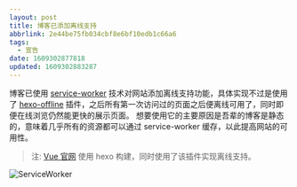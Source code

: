 ```yaml
---
layout: post
title: 博客已添加离线支持
abbrlink: 2e44be75fb034cbf8e6bf10edb1c66a6
tags:
  - 宣告
date: 1609302877818
updated: 1609302883287
---
```


博客已使用 [service-worker](https://developer.mozilla.org/zh-CN/docs/Web/API/Service_Worker_API/Using_Service_Workers) 技术对网站添加离线支持功能，具体实现不过是使用了 [hexo-offline](https://github.com/JLHwung/hexo-offline) 插件，之后所有第一次访问过的页面之后便离线可用了，同时即便在线浏览仍然能更快的展示页面。
想要使用它的主要原因是吾辈的博客是静态的，意味着几乎所有的资源都可以通过 service-worker 缓存，以此提高网站的可用性。

> 注: [Vue 官网](https://vuejs.org/) 使用 hexo 构建，同时使用了该插件实现离线支持。

![ServiceWorker](https://img.rxliuli.com/20200517111759.png)
